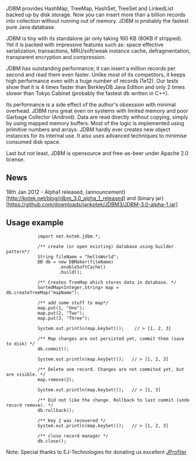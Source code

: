 JDBM provides HashMap, TreeMap, HashSet, TreeSet and LinkedList backed up by disk storage.
Now you can insert more than a billion records into collection without running out of memory.
JDBM is probably the fastest pure Java database.

JDBM is tiny with its standalone jar only taking 160 KB (80KB if stripped). Yet it is packed with
impressive features such as: space effective serialization, transactions, MRU/soft/weak instance cache,
defragmentation, transparent encryption and compression.

JDBM has outstanding performance; it can insert a million records per second and read them even faster.
Unlike most of its competitors, it keeps high performance even with a huge number of records (1e12).
Our tests show that it is 4 times faster than BerkleyDB Java Edition and only 2 times slower than
Tokyo Cabinet (probably the fastest db written in C++).

Its performance is a side effect of the author's obsession with minimal overhead.
JDBM runs great even on systems with limited memory and poor Garbage Collector (Android).
Data are read directly without copying, simply by using mapped memory buffers.
Most of the logic is implemented using primitive numbers and arrays. JDBM hardly ever creates new object
instances for its internal use. It also uses advanced techniques to minimise consumed disk space.

Last but not least, JDBM is opensource and free-as-beer under Apache 2.0 license.

News
----
18th Jan 2012 - Alpha1 released, (announcement)[http://kotek.net/blog/jdbm_3.0_alpha_1_released] and 
(binary jar)[https://github.com/downloads/jankotek/JDBM3/JDBM-3.0-alpha-1.jar]


Usage example
-------------
                import net.kotek.jdbm.*;

                /** create (or open existing) database using builder pattern*/
                String fileName = "helloWorld";
                DB db = new DBMaker(fileName)
                        .enableSoftCache()
                        .build();

                /** Creates TreeMap which stores data in database. */
                SortedMap<Integer,String> map = db.createTreeMap("mapName");

                /** add some stuff to map*/
                map.put(1, "One");
                map.put(2, "Two");
                map.put(3, "Three");

                System.out.println(map.keySet());    // > [1, 2, 3]

                /** Map changes are not persisted yet, commit them (save to disk) */
                db.commit();

                System.out.println(map.keySet());   // > [1, 2, 3]

                /** Delete one record. Changes are not commited yet, but are visible. */
                map.remove(2);

                System.out.println(map.keySet());   // > [1, 3]

                /** Did not like the change. Rollback to last commit (undo record remove). */
                db.rollback();

                /** Key 2 was recovered */
                System.out.println(map.keySet());   // > [1, 2, 3]

                /** close record manager */
                db.close();


Note: Special thanks to EJ-Technologies for donating us excellent
[JProfiler](http://www.ej-technologies.com/products/overview.html)




